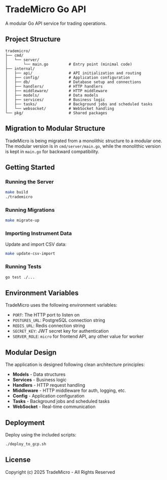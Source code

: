 # TradeMicro Go API

A modular Go API service for trading operations.

## Project Structure

```
trademicro/
├── cmd/
│   └── server/
│       └── main.go         # Entry point (minimal code)
├── internal/
│   ├── api/                # API initialization and routing
│   ├── config/             # Application configuration
│   ├── db/                 # Database setup and connections
│   ├── handlers/           # HTTP handlers
│   ├── middleware/         # HTTP middleware
│   ├── models/             # Data models
│   ├── services/           # Business logic
│   ├── tasks/              # Background jobs and scheduled tasks
│   └── websocket/          # WebSocket handling
└── pkg/                    # Shared packages
```

## Migration to Modular Structure

TradeMicro is being migrated from a monolithic structure to a modular one. The modular version is in `cmd/server/main.go`, while the monolithic version is kept in `main.go` for backward compatibility.

## Getting Started

### Running the Server

```bash
make build
./trademicro
```

### Running Migrations

```bash
make migrate-up
```

### Importing Instrument Data

Update and import CSV data:

```bash
make update-csv-import
```

### Running Tests

```bash
go test ./...
```

## Environment Variables

TradeMicro uses the following environment variables:

- `PORT`: The HTTP port to listen on
- `POSTGRES_URL`: PostgreSQL connection string
- `REDIS_URL`: Redis connection string
- `SECRET_KEY`: JWT secret key for authentication
- `SERVER_ROLE`: `micro` for frontend API, any other value for worker

## Modular Design

The application is designed following clean architecture principles:

- **Models** - Data structures
- **Services** - Business logic
- **Handlers** - HTTP request handling
- **Middleware** - HTTP middleware for auth, logging, etc.
- **Config** - Application configuration
- **Tasks** - Background jobs and scheduled tasks
- **WebSocket** - Real-time communication

## Deployment

Deploy using the included scripts:

```bash
./deploy_to_gcp.sh
```

## License

Copyright (c) 2025 TradeMicro - All Rights Reserved
